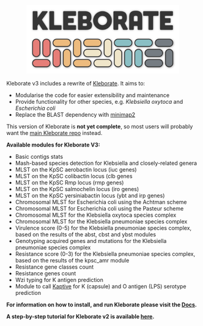<p align="center"><picture><source srcset="images/logo-dark.png" media="(prefers-color-scheme: dark)"><img src="images/logo.png" alt="Kleborate logo" width="400"></picture></p>

Kleborate v3 includes a rewrite of [Kleborate](https://github.com/klebgenomics/kleborate). It aims to:
* Modularise the code for easier extensibility and maintenance
* Provide functionality for other species, e.g. _Klebsiella oxytoca_ and _Escherichia coli_
* Replace the BLAST dependency with [minimap2](https://lh3.github.io/minimap2/minimap2.html)

This version of Kleborate is **not yet complete**, so most users will probably want the [main Kleborate repo](https://github.com/klebgenomics/kleborate) instead.


**Available modules for Kleborate V3:**

* Basic contigs stats
* Mash-based species detection for Klebsiella and closely-related genera
* MLST on the KpSC aerobactin locus (iuc genes)
* MLST on the KpSC colibactin locus (clb genes
* MLST on the KpSC Rmp locus (rmp genes)
* MLST on the KpSC salmochelin locus (iro genes)
* MLST on the KpSC yersiniabactin locus (ybt and irp genes)
* Chromosomal MLST for Escherichia coli using the Achtman scheme
* Chromosomal MLST for Escherichia coli using the Pasteur scheme
* Chromosomal MLST for the Klebsiella oxytoca species complex
* Chromosomal MLST for the Klebsiella pneumoniae species complex
* Virulence score (0-5) for the Klebsiella pneumoniae species complex, based on the results of the abst, cbst and ybst modules
* Genotyping acquired genes and mutations for the Klebsiella pneumoniae species complex
* Resistance score (0-3) for the Klebsiella pneumoniae species complex, based on the results of the kpsc_amr module
* Resistance gene classes count
* Resistance genes count
* Wzi typing for K antigen prediction
* Module to call [Kaptive](https://github.com/klebgenomics/Kaptive) for K (capsule) and O antigen (LPS) serotype prediction


**For information on how to install, and run Kleborate please visit the [Docs](https://kleboratemodular.readthedocs.io/).**

**A step-by-step tutorial for Kleborate v2 is available [here](http://bit.ly/kleborate-workshop).**


